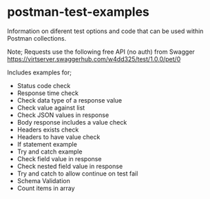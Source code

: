 # postman-test-examples
Information on diferent test options and code that can be used within Postman collections.

Note; Requests use the following free API (no auth) from Swagger https://virtserver.swaggerhub.com/w4dd325/test/1.0.0/pet/0

Includes examples for;
- Status code check
- Response time check
- Check data type of a response value
- Check value against list
- Check JSON values in response
- Body response includes a value check
- Headers exists check
- Headers to have value check
- If statement example
- Try and catch example
- Check field value in response
- Check nested field value in response
- Try and catch to allow continue on test fail
- Schema Validation
- Count items in array